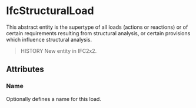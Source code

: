# IfcStructuralLoad

This abstract entity is the supertype of all loads (actions or reactions) or of certain requirements resulting from structural analysis, or certain provisions which influence structural analysis.

> HISTORY  New entity in IFC2x2.

## Attributes

### Name
Optionally defines a name for this load.
